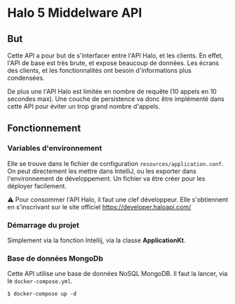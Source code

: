 # Halo 5 Middelware API

## But

Cette API a pour but de s'interfacer entre l'API Halo, et les clients. En effet, l'API de base est très brute, et expose
beaucoup de données. Les écrans des clients, et les fonctionnalités ont besoin d'informations plus condensées.

De plus une l'API Halo est limitée en nombre de requête (10 appels en 10 secondes max).
Une couche de persistence va donc être implémenté dans cette API pour éviter un trop grand nombre d'appels.

## Fonctionnement

### Variables d'environnement

Elle se trouve dans le fichier de configuration `resources/application.conf`.
On peut directement les mettre dans IntelliJ, ou les exporter dans l'environnement de développement.
Un fichier va être créer pour les déployer facilement.

⚠️ Pour consommer l'API Halo, il faut une clef développeur. Elle s'obtiennent en s'inscrivant sur le site officiel <https://developer.haloapi.com/>


### Démarrage du projet

Simplement via la fonction Intellij, via la classe **ApplicationKt**.


### Base de données MongoDb

Cette API utilise une base de données NoSQL MongoDB. Il faut la lancer, via le `docker-compose.yml`.

```terminal
$ docker-compose up -d
```
